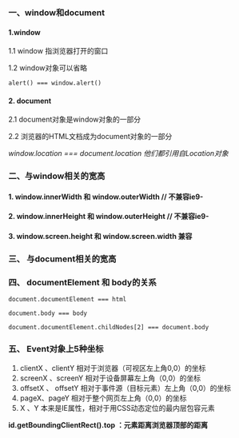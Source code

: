 ### 一、window和document

#### 1.window

1.1 window 指浏览器打开的窗口

1.2 window对象可以省略

`alert() === window.alert()`

#### 2. document

2.1 document对象是window对象的一部分

2.2 浏览器的HTML文档成为document对象的一部分

*window.location === document.location  他们都引用自Location对象*

### 二、与window相关的宽高

#### 1. window.innerWidth 和 window.outerWidth // 不兼容ie9-

#### 2. window.innerHeight 和 window.outerHeight // 不兼容ie9-

#### 3. window.screen.height 和 window.screen.width  兼容

### 三、 与document相关的宽高



### 四、 documentElement 和 body的关系

`document.documentElement === html`

`document.body === body`

`document.documentElement.childNodes[2] === document.body`

### 五、 Event对象上5种坐标

1. clientX 、clientY  相对于浏览器（可视区左上角0,0）的坐标
2. screenX 、screenY 相对于设备屏幕左上角（0,0）的坐标
3. offsetX 、 offsetY  相对于事件源（目标元素）左上角（0,0）的坐标
4. pageX、pageY 相对于整个网页左上角（0,0）的坐标
5. X 、Y  本来是IE属性，相对于用CSS动态定位的最内层包容元素

**id.getBoundingClientRect().top ：元素距离浏览器顶部的距离**

